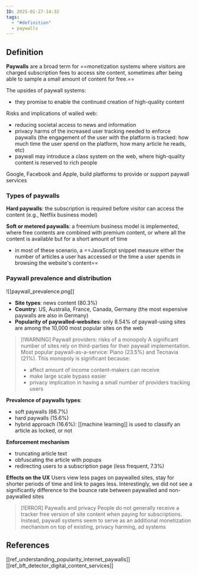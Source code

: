 ```yaml
---
ID: 2025-01-27-14:32
tags:
  - "#definition"
  - paywalls
---
```

## Definition

**Paywalls**  are a broad term for ==monetization systems where visitors are charged subscription fees to access site content, sometimes after being able to sample a small amount of content for free.==

The upsides of paywall systems:
- they promise to enable the continued creation of high-quality content

Risks and implications of walled web:
- reducing societal access to news and information
- privacy harms of the increased user tracking needed to enforce paywalls (the engagement of the user with the platform is tracked: how much time the user spend on the platform, how many article he reads, etc)
- paywall may introduce a class system on the web, where high-quality content is reserved to rich people

Google, Facebook and Apple, build platforms to provide or support paywall services

### Types of paywalls

**Hard paywalls**: the subscription is required before visitor can access the content (e.g., Netflix business model)

**Soft or metered paywalls**: a freemium business model is implemented, where free contents are combined with premium content, or where all the content is available but for a short amount of time
- in most of these scenario, a ==JavaScript snippet measure either the number of articles a user has accessed or the time a user spends in browsing the website's content==

### Paywall prevalence and distribution

![[paywall_prevalence.png]]
- **Site types**: news content (80.3%)
- **Country**: US, Australia, France, Canada, Germany (the most expensive paywalls are also in Germany)
- **Popularity of paywalled-websites**: only 8.54% of paywall-using sites are among the 10,000 most popular sites on the web

> [!WARNING] Paywall providers: risks of a monopoly
> A significant number of sites rely on third-parties for their paywall implementation. Most popular paywall-as-a-service: Piano (23.5%) and Tecnavia (21%). This monopoly is significant because:
> - affect amount of income content-makers can receive
> - make large scale bypass easier
> - privacy implication in having a small number of providers tracking users

**Prevalence of paywalls types**:
- soft paywalls (66.7%)
- hard paywalls (15.6%)
- hybrid approach (16.6%): [[machine learning]] is used to classify an article as locked, or not

**Enforcement mechanism**
- truncating article text
- obfuscating the article with popups
- redirecting users to a subscription page (less frequent, 7.3%)

**Effects on the UX**
Users view less pages on paywalled sites, stay for shorter periods of time and link to pages less. Interestingly, we did not see a significantly difference
to the bounce rate between paywalled and non-paywalled sites

> [!ERROR] Paywalls and privacy
> People do not generally receive a tracker free version of site content when paying for subscriptions. Instead, paywall systems seem to serve as an additional monetization mechanism on top of existing, privacy harming, ad systems

## References
[[ref_understanding_popularity_internet_paywalls]]
[[ref_bft_detector_digital_content_services]]